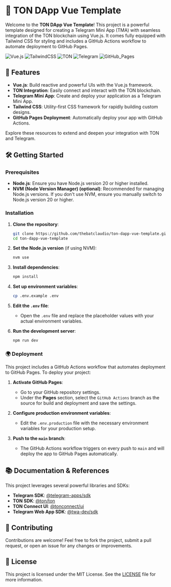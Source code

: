 # 🚀 TON DApp Vue Template

Welcome to the **TON DApp Vue Template**! This project is a powerful template designed for creating a Telegram Mini App (TMA) with seamless integration of the TON blockchain using Vue.js. It comes fully equipped with Tailwind CSS for styling and includes a GitHub Actions workflow to automate deployment to GitHub Pages.

![Vue.js](https://img.shields.io/badge/Vue.js-35495E?style=for-the-badge&logo=vue.js&logoColor=4FC08D)
![TailwindCSS](https://img.shields.io/badge/Tailwind_CSS-38B2AC?style=for-the-badge&logo=tailwind-css&logoColor=white)
![TON](https://img.shields.io/badge/TON-0078FF?style=for-the-badge&logo=ton&logoColor=white)
![Telegram](https://img.shields.io/badge/Telegram_Mini_App-0088cc?style=for-the-badge&logo=telegram&logoColor=white)
![GitHub_Pages](https://img.shields.io/badge/GitHub_Pages-222222?style=for-the-badge&logo=github&logoColor=white)

## 🌟 Features

- **Vue.js**: Build reactive and powerful UIs with the Vue.js framework.
- **TON Integration**: Easily connect and interact with the TON blockchain.
- **Telegram Mini App**: Create and deploy your application as a Telegram Mini App.
- **Tailwind CSS**: Utility-first CSS framework for rapidly building custom designs.
- **GitHub Pages Deployment**: Automatically deploy your app with GitHub Actions.

Explore these resources to extend and deepen your integration with TON and Telegram.

## 🛠️ Getting Started

### Prerequisites

- **Node.js**: Ensure you have Node.js version 20 or higher installed. 
- **NVM (Node Version Manager) (optional)**: Recommended for managing Node.js versions. If you don't use NVM, ensure you manually switch to Node.js version 20 or higher.

### Installation

1. **Clone the repository**:
    ```bash
    git clone https://github.com/thebatclaudio/ton-dapp-vue-template.git
    cd ton-dapp-vue-template
    ```

2. **Set the Node.js version** (if using NVM):
    ```bash
    nvm use
    ```

3. **Install dependencies**:
    ```bash
    npm install
    ```

4. **Set up environment variables**:
    ```bash
    cp .env.example .env
    ```

5. **Edit the `.env` file**:
    - Open the `.env` file and replace the placeholder values with your actual environment variables.

6. **Run the development server**:
    ```bash
    npm run dev
    ```

### 🌍 Deployment

This project includes a GitHub Actions workflow that automates deployment to GitHub Pages. To deploy your project:

1. **Activate GitHub Pages**:
   - Go to your GitHub repository settings.
   - Under the **Pages** section, select the `GitHub Actions` branch as the source for build and deployment and save the settings.

2. **Configure production environment variables**:
   - Edit the `.env.production` file with the necessary environment variables for your production setup.

3. **Push to the `main` branch**:
   - The GitHub Actions workflow triggers on every push to `main` and will deploy the app to GitHub Pages automatically.

## 📚 Documentation & References

This project leverages several powerful libraries and SDKs:

- **Telegram SDK**: [@telegram-apps/sdk](https://github.com/Telegram-Web-Apps/twa-dev-sdk)
- **TON SDK**: [@ton/ton](https://github.com/ton-blockchain/ton)
- **TON Connect UI**: [@tonconnect/ui](https://ton.org/docs/tonconnect/ui/)
- **Telegram Web App SDK**: [@twa-dev/sdk](https://github.com/Telegram-Web-Apps/twa-dev-sdk)

## 🤝 Contributing

Contributions are welcome! Feel free to fork the project, submit a pull request, or open an issue for any changes or improvements.

## 📄 License

This project is licensed under the MIT License. See the [LICENSE](LICENSE) file for more information.
